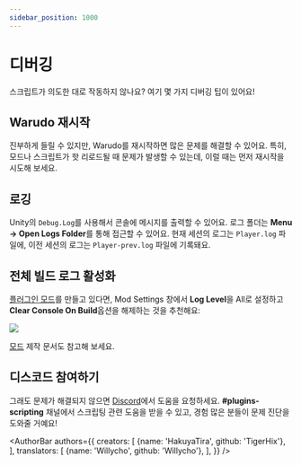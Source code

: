 ```yaml
---
sidebar_position: 1000
---
```


# 디버깅

스크립트가 의도한 대로 작동하지 않나요? 여기 몇 가지 디버깅 팁이 있어요!

## Warudo 재시작

진부하게 들릴 수 있지만, Warudo를 재시작하면 많은 문제를 해결할 수 있어요. 특히, 모드나 스크립트가 핫 리로드될 때 문제가 발생할 수 있는데, 이럴 때는 먼저 재시작을 시도해 보세요.

## 로깅

Unity의 `Debug.Log`를 사용해서 콘솔에 메시지를 출력할 수 있어요. 로그 폴더는 **Menu → Open Logs Folder**를 통해 접근할 수 있어요. 현재 세션의 로그는 `Player.log` 파일에, 이전 세션의 로그는 `Player-prev.log` 파일에 기록돼요.

## 전체 빌드 로그 활성화

 [플러그인 모드](plugin-mod)를 만들고 있다면, Mod Settings 창에서 **Log Level**을 All로 설정하고 **Clear Console On Build**옵션을 해제하는 것을 추천해요:

![](/doc-img/en-mod-13.png)

[모드](../modding/mod-sdk#custom-scripts) 제작 문서도 참고해 보세요.

## 디스코드 참여하기

그래도 문제가 해결되지 않으면 [Discord](https://discord.gg/warudo)에서 도움을 요청하세요. **#plugins-scripting** 채널에서 스크립팅 관련 도움을 받을 수 있고, 경험 많은 분들이 문제 진단을 도와줄 거예요!

<AuthorBar authors={{
creators: [
{name: 'HakuyaTira', github: 'TigerHix'},
],
translators: [
    {name: 'Willycho', github: 'Willycho'},
],
}} />
